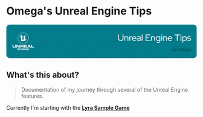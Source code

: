 # Omega's Unreal Engine Tips

![Header](./github-header-image.png)

## What's this about?

> Documentation of my journey through several of the Unreal Engine features.

Currently I'm starting with the [**Lyra Sample Game**](lyra/)
